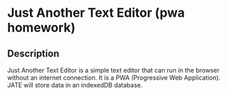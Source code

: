 # Just Another Text Editor (pwa homework)

## Description

Just Another Text Editor is a simple text editor that can run in the browser without an internet connection. It is a PWA (Progressive Web Application). JATE will store data in an indexedDB database.
